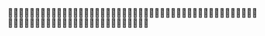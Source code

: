 ### :ocean::ocean::ocean::ocean::ocean::ocean::ocean::ocean::ocean::ocean::ocean::ocean::ocean::ocean::ocean::ocean::ocean::ocean::ocean::ocean::ocean::ocean::ocean::ocean::ocean::ocean::ocean::ocean::ocean::ocean::ocean::ocean::ocean::ocean::ocean::ocean::ocean::ocean::ocean::ocean::ocean::ocean::ocean::ocean::ocean::ocean::ocean::ocean::ocean::ocean::ocean::ocean::ocean::ocean::ocean::ocean::ocean::ocean::ocean::ocean::ocean::ocean::ocean::ocean::ocean::ocean::ocean::ocean::ocean::ocean::ocean::ocean:
<!--
**sebastian-ch/sebastian-ch** is a ✨ _special_ ✨ repository because its `README.md` (this file) appears on your GitHub profile.

Here are some ideas to get you started:

- 🔭 I’m currently working on ...
- 🌱 I’m currently learning ...
- 👯 I’m looking to collaborate on ...
- 🤔 I’m looking for help with ...
- 💬 Ask me about ...
- 📫 How to reach me: ...
- 😄 Pronouns: ...
- ⚡ Fun fact: ...
-->
